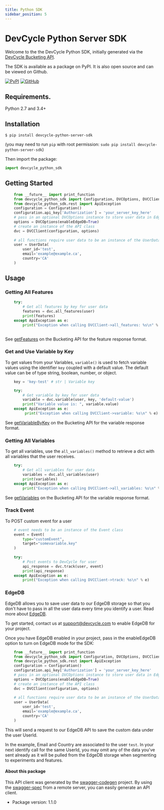 ```yaml
---
title: Python SDK
sidebar_position: 5
---
```


# DevCycle Python Server SDK

Welcome to the the DevCycle Python SDK, initially generated via the [DevCycle Bucketing API](/bucketing-api/#tag/devcycle).

The SDK is available as a package on PyPI. It is also open source and can be viewed on Github.

[![PyPI](https://badgen.net/pypi/v/devcycle-python-server-sdk)](https://pypi.org/project/devcycle-python-server-sdk/)
[![GitHub](https://img.shields.io/github/stars/devcyclehq/python-server-sdk.svg?style=social&label=Star&maxAge=2592000)](https://github.com/DevCycleHQ/python-server-sdk)

## Requirements.

Python 2.7 and 3.4+

## Installation

```shell-session
$ pip install devcycle-python-server-sdk
```
(you may need to run `pip` with root permission: `sudo pip install devcycle-python-server-sdk`)

Then import the package:
```python
import devcycle_python_sdk 
```

## Getting Started

```python
    from __future__ import print_function
    from devcycle_python_sdk import Configuration, DVCOptions, DVCClient, UserData, Event
    from devcycle_python_sdk.rest import ApiException
    configuration = Configuration()
    configuration.api_key['Authorization'] = 'your_server_key_here'
    # pass in an optional DVCOptions instance to store user data in EdgeDB
    options = DVCOptions(enableEdgeDB=True)
    # create an instance of the API class
    dvc = DVCClient(configuration, options)
    
    # all functions require user data to be an instance of the UserData class
    user = UserData(
        user_id='test',
        email='example@example.ca',
        country='CA'
    )
```

## Usage

### Getting All Features
```python
    try:
        # Get all features by key for user data
        features = dvc.all_features(user)
        print(features)
    except ApiException as e:
        print("Exception when calling DVCClient->all_features: %s\n" % e)
    
```
See [getFeatures](/bucketing-api/#operation/getFeatures) on the Bucketing API for the feature response format.

### Get and Use Variable by Key
To get values from your Variables, `variable()` is used to fetch variable values using the identifier `key` coupled with a default value. The default value can be of type string, boolean, number, or object.

```python
    key = 'key-test' # str | Variable key

    try:
        # Get variable by key for user data
        variable = dvc.variable(user, key, 'default-value')
        print("Variable value is: ", variable.value)
    except ApiException as e:
         print("Exception when calling DVCClient->variable: %s\n" % e)

```
See [getVariableByKey](/bucketing-api/#operation/getVariableByKey) on the Bucketing API for the variable response format.

### Getting All Variables
To get all variables, use the `all_variables()` method to retrieve a dict with all variables that the user receives.

```python
    try:
        # Get all variables for user data
        variables = dvc.all_variables(user)
        print(variables)
    except ApiException as e:
        print("Exception when calling DVCClient->all_variables: %s\n" % e)
```
See [getVariables](/bucketing-api/#operation/getVariables) on the Bucketing API for the variable response format.

### Track Event
To POST custom event for a user
```python
    # event needs to be an instance of the Event class
    event = Event(
        type="customEvent",
        target="somevariable.key"
    )
   
    try:
        # Post events to DevCycle for user
        api_response = dvc.track(user, event)
        print(api_response)
    except ApiException as e:
        print("Exception when calling DVCClient->track: %s\n" % e)
```

### EdgeDB

EdgeDB allows you to save user data to our EdgeDB storage so that you don't have to pass in all the user data every time you identify a user. Read more about [EdgeDB](/docs/home/feature-management/edgedb/what-is-edgedb).

To get started, contact us at support@devcycle.com to enable EdgeDB for your project.

Once you have EdgeDB enabled in your project, pass in the enableEdgeDB option to turn on EdgeDB mode for the SDK:

```python
    from __future__ import print_function
    from devcycle_python_sdk import Configuration, DVCOptions, DVCClient, UserData, Event
    from devcycle_python_sdk.rest import ApiException
    configuration = Configuration()
    configuration.api_key['Authorization'] = 'your_server_key_here'
    # pass in an optional DVCOptions instance to store user data in EdgeDB
    options = DVCOptions(enableEdgeDB=True)
    # create an instance of the API class
    dvc = DVCClient(configuration, options)
    
    # all functions require user data to be an instance of the UserData class
    user = UserData(
        user_id='test',
        email='example@example.ca',
        country='CA'
    )
```

This will send a request to our EdgeDB API to save the custom data under the user UserId.

In the example, Email and Country are associated to the user `test`. In your next identify call for the same UserId, you may omit any of the data you've sent already as it will be pulled from the EdgeDB storage when segmenting to experiments and features.

#### About this package

This API client was generated by the [swagger-codegen](https://github.com/swagger-api/swagger-codegen) project.  By using the [swagger-spec](https://github.com/swagger-api/swagger-spec) from a remote server, you can easily generate an API client.

- Package version: 1.1.0
